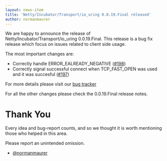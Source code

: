 ```yaml
---
layout: news-item
title: 'Netty/Incubator/Transport/io_uring 0.0.19.Final released'
author: normanmaurer
---
```


We are happy to announce the release of Netty/Incubator/Transport/io_uring 0.0.19.Final.
This release is a bug fix release which focus on issues related to client side usage.

The most important changes are:

* Correctly handle ERROR_EALREADY_NEGATIVE ([#198](https://github.com/netty/netty-incubator-transport-io_uring/pull/198)) 
* Correctly signal successful connect when TCP_FAST_OPEN was used and it was succesful ([#197](https://github.com/netty/netty-incubator-transport-io_uring/pull/197)) 

For more details please visit our [bug tracker](https://github.com/netty/netty-incubator-transport-io_uring/issues?q=is%3Aclosed+milestone%3A0.0.19.Final)

For all the other changes please check the 0.0.19.Final release notes. 

# Thank You

Every idea and bug-report counts, and so we thought it is worth mentioning those who helped in this area.

Please report an unintended omission.


* [@normanmaurer](https://github.com/normanmaurer)

